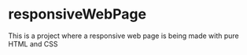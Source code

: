 # responsiveWebPage
This is a project where a responsive web page is being made with pure HTML and CSS
